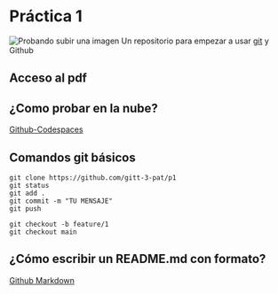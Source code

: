 # Práctica 1

![Probando subir una imagen](https://blogs.comillas.edu/acogida/wp-content/uploads/sites/17/2015/10/Marca-color-sobreimpresa-CMYK-texto-positivo.jpg)
Un repositorio para empezar a usar [git](https://git-scm.com/) y Github

## Acceso al pdf


## ¿Como probar en la nube?

[Github-Codespaces](https://github.com/features/codespaces)

## Comandos git básicos

```
git clone https://github.com/gitt-3-pat/p1
git status
git add .
git commit -m "TU MENSAJE"
git push

git checkout -b feature/1
git checkout main
```

## ¿Cómo escribir un README.md con formato?

[Github Markdown](https://docs.github.com/es/get-started/writing-on-github/getting-started-with-writing-and-formatting-on-github/basic-writing-and-formatting-syntax)

